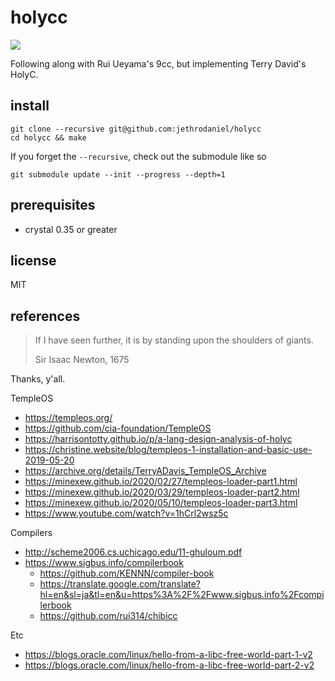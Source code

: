 # holycc

![](https://github.com/jethrodaniel/holycc/workflows/ci/badge.svg)

Following along with Rui Ueyama's 9cc, but implementing Terry David's HolyC.

## install

```
git clone --recursive git@github.com:jethrodaniel/holycc
cd holycc && make
```

If you forget the `--recursive`, check out the submodule like so

```
git submodule update --init --progress --depth=1
```

## prerequisites

- crystal 0.35 or greater

## license

MIT

## references

> If I have seen further, it is by standing upon the shoulders of giants.
>
> Sir Isaac Newton, 1675

Thanks, y'all.

TempleOS

- https://templeos.org/
- https://github.com/cia-foundation/TempleOS
- https://harrisontotty.github.io/p/a-lang-design-analysis-of-holyc
- https://christine.website/blog/templeos-1-installation-and-basic-use-2019-05-20
- https://archive.org/details/TerryADavis_TempleOS_Archive
- https://minexew.github.io/2020/02/27/templeos-loader-part1.html
- https://minexew.github.io/2020/03/29/templeos-loader-part2.html
- https://minexew.github.io/2020/05/10/templeos-loader-part3.html
- https://www.youtube.com/watch?v=1hCrl2wsz5c

Compilers

- http://scheme2006.cs.uchicago.edu/11-ghuloum.pdf
- https://www.sigbus.info/compilerbook
  - https://github.com/KENNN/compiler-book
  - https://translate.google.com/translate?hl=en&sl=ja&tl=en&u=https%3A%2F%2Fwww.sigbus.info%2Fcompilerbook
  - https://github.com/rui314/chibicc

Etc

- https://blogs.oracle.com/linux/hello-from-a-libc-free-world-part-1-v2
- https://blogs.oracle.com/linux/hello-from-a-libc-free-world-part-2-v2
